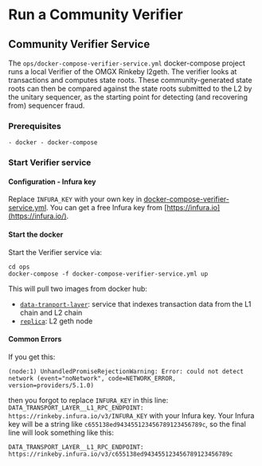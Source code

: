 # Run a Community Verifier

## Community Verifier Service

The `ops/docker-compose-verifier-service.yml` docker-compose project runs a local Verifier of the OMGX Rinkeby l2geth. The verifier looks at transactions and computes state roots. These community-generated state roots can then be compared against the state roots submitted to the L2 by the unitary sequencer, as the starting point for detecting \(and recovering from\) sequencer fraud.

### Prerequisites

`- docker - docker-compose`

### Start Verifier service

#### Configuration - Infura key

Replace `INFURA_KEY` with your own key in [docker-compose-verifier-service.yml](https://github.com/omgnetwork/optimism/blob/develop/omgx_documention/.ops/docker-compose-verifier-service.yml). You can get a free Infura key from [https://infura.io](https://infura.io/).

#### Start the docker

Start the Verifier service via:

```text
cd ops
docker-compose -f docker-compose-verifier-service.yml up
```

This will pull two images from docker hub:

* [`data-tranport-layer`](https://hub.docker.com/layers/156092207/omgx/data-transport-layer/production-v1/images/sha256-07d4415aab46863b8c7996c1c40f6221f3ac3f697485ccc262a3a6f0478aa4fb?context=explore): service that indexes transaction data from the L1 chain and L2 chain
* [`replica`](https://hub.docker.com/layers/157390249/omgx/replica/production-v1/images/sha256-fc85c0db75352a911f49ba44372e087e54bd7123963f83a11084939f75581b37?context=explore): L2 geth node

#### Common Errors

If you get this:

```text
(node:1) UnhandledPromiseRejectionWarning: Error: could not detect network (event="noNetwork", code=NETWORK_ERROR, version=providers/5.1.0)
```

then you forgot to replace `INFURA_KEY` in this line: `DATA_TRANSPORT_LAYER__L1_RPC_ENDPOINT: https://rinkeby.infura.io/v3/INFURA_KEY` with your Infura key. Your Infura key will be a string like `c655138ed943455123456789123456789c`, so the final line will look something like this:

```text
DATA_TRANSPORT_LAYER__L1_RPC_ENDPOINT: https://rinkeby.infura.io/v3/c655138ed943455123456789123456789c
```

